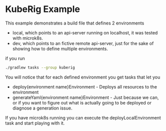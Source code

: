 # KubeRig Example

This example demonstrates a build file that defines 2 environments
- local, which points to an api-server running on localhost, it was tested with microk8s.
- dev, which points to an fictive remote api-server, just for the sake of showing how to define multiple environments.

if you run 
```bash
./gradlew tasks --group kuberig
```
You will notice that for each defined environment you get tasks that let you
- deploy{environment name}Environment - Deploys all resources to the environment
- generateYaml{environment name}Environment - Just because we can, 
or if you want to figure out what is actually going to be deployed or diagnose a generation issue.

If you have microk8s running you can execute the deployLocalEnvironment task and start playing with it.

